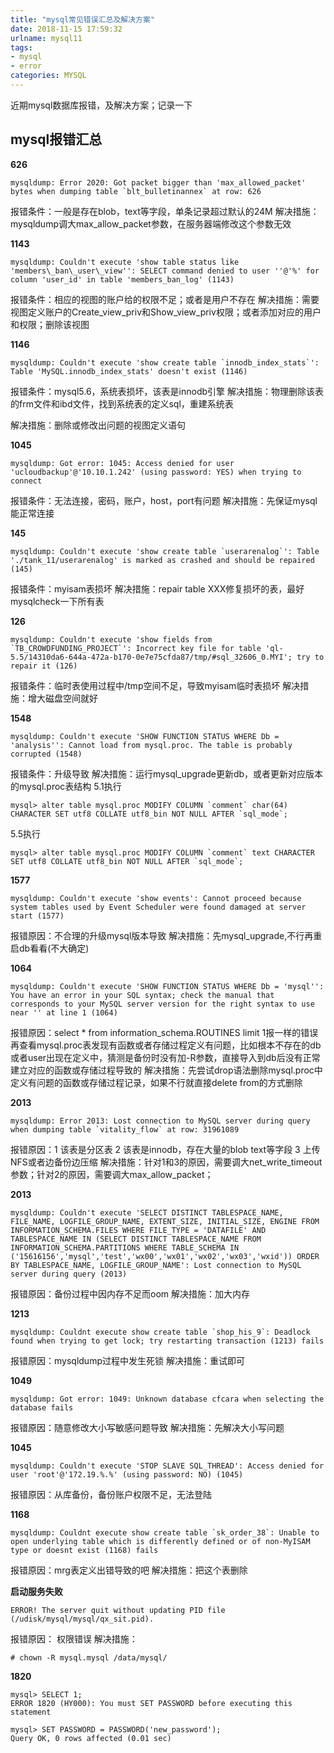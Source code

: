 ```yaml
---
title: "mysql常见错误汇总及解决方案"
date: 2018-11-15 17:59:32
urlname: mysql11
tags: 
- mysql
- error
categories: MYSQL
---
```


近期mysql数据库报错，及解决方案；记录一下

## mysql报错汇总

**626**

```
mysqldump: Error 2020: Got packet bigger than 'max_allowed_packet' bytes when dumping table `blt_bulletinannex` at row: 626
```

报错条件：一般是存在blob，text等字段，单条记录超过默认的24M
解决措施：mysqldump调大max_allow_packet参数，在服务器端修改这个参数无效

**1143**

```
mysqldump: Couldn't execute 'show table status like 'members\_ban\_user\_view'': SELECT command denied to user ''@'%' for column 'user_id' in table 'members_ban_log' (1143)
```

报错条件：相应的视图的账户给的权限不足；或者是用户不存在
解决措施：需要视图定义账户的Create_view_priv和Show_view_priv权限；或者添加对应的用户和权限；删除该视图

**1146**

```
mysqldump: Couldn't execute 'show create table `innodb_index_stats`': Table 'MySQL.innodb_index_stats' doesn't exist (1146)
```

报错条件：mysql5.6，系统表损坏，该表是innodb引擎
解决措施：物理删除该表的frm文件和ibd文件，找到系统表的定义sql，重建系统表

解决措施：删除或修改出问题的视图定义语句

**1045**

```
mysqldump: Got error: 1045: Access denied for user 'ucloudbackup'@'10.10.1.242' (using password: YES) when trying to connect
```

报错条件：无法连接，密码，账户，host，port有问题
解决措施：先保证mysql能正常连接

**145**

```
mysqldump: Couldn't execute 'show create table `userarenalog`': Table './tank_11/userarenalog' is marked as crashed and should be repaired (145)
```

报错条件：myisam表损坏
解决措施：repair table XXX修复损坏的表，最好mysqlcheck一下所有表

**126**

```
mysqldump: Couldn't execute 'show fields from `TB_CROWDFUNDING_PROJECT`': Incorrect key file for table 'ql-5.5/14310da6-644a-472a-b170-0e7e75cfda87/tmp/#sql_32606_0.MYI'; try to repair it (126)
```

报错条件：临时表使用过程中/tmp空间不足，导致myisam临时表损坏
解决措施：增大磁盘空间就好

**1548**

```
mysqldump: Couldn't execute 'SHOW FUNCTION STATUS WHERE Db = 'analysis'': Cannot load from mysql.proc. The table is probably corrupted (1548)
```

报错条件：升级导致
解决措施：运行mysql_upgrade更新db，或者更新对应版本的mysql.proc表结构
5.1执行

```
mysql> alter table mysql.proc MODIFY COLUMN `comment` char(64) CHARACTER SET utf8 COLLATE utf8_bin NOT NULL AFTER `sql_mode`;
```

5.5执行

```
mysql> alter table mysql.proc MODIFY COLUMN `comment` text CHARACTER SET utf8 COLLATE utf8_bin NOT NULL AFTER `sql_mode`;
```

**1577**

```
mysqldump: Couldn't execute 'show events': Cannot proceed because system tables used by Event Scheduler were found damaged at server start (1577)
```

报错原因：不合理的升级mysql版本导致
解决措施：先mysql_upgrade,不行再重启db看看(不大确定)

**1064**

```
mysqldump: Couldn't execute 'SHOW FUNCTION STATUS WHERE Db = 'mysql'': You have an error in your SQL syntax; check the manual that corresponds to your MySQL server version for the right syntax to use near '' at line 1 (1064)
```

报错原因：select * from information_schema.ROUTINES limit 1报一样的错误
再查看mysql.proc表发现有函数或者存储过程定义有问题，比如根本不存在的db或者user出现在定义中，猜测是备份时没有加-R参数，直接导入到db后没有正常建立对应的函数或存储过程导致的
解决措施：先尝试drop语法删除mysql.proc中定义有问题的函数或存储过程记录，如果不行就直接delete from的方式删除

**2013**

```
mysqldump: Error 2013: Lost connection to MySQL server during query when dumping table `vitality_flow` at row: 31961089
```

报错原因：1 该表是分区表 2 该表是innodb，存在大量的blob text等字段 3 上传NFS或者边备份边压缩
解决措施：针对1和3的原因，需要调大net_write_timeout参数；针对2的原因，需要调大max_allow_packet；

**2013**

```
mysqldump: Couldn't execute 'SELECT DISTINCT TABLESPACE_NAME, FILE_NAME, LOGFILE_GROUP_NAME, EXTENT_SIZE, INITIAL_SIZE, ENGINE FROM INFORMATION_SCHEMA.FILES WHERE FILE_TYPE = 'DATAFILE' AND TABLESPACE_NAME IN (SELECT DISTINCT TABLESPACE_NAME FROM INFORMATION_SCHEMA.PARTITIONS WHERE TABLE_SCHEMA IN ('15616156','mysql','test','wx00','wx01','wx02','wx03','wxid')) ORDER BY TABLESPACE_NAME, LOGFILE_GROUP_NAME': Lost connection to MySQL server during query (2013)
```

报错原因：备份过程中因内存不足而oom
解决措施：加大内存

**1213**

```
mysqldump: Couldnt execute show create table `shop_his_9`: Deadlock found when trying to get lock; try restarting transaction (1213) fails
```

报错原因：mysqldump过程中发生死锁
解决措施：重试即可

**1049**

```
mysqldump: Got error: 1049: Unknown database cfcara when selecting the database fails
```

报错原因：随意修改大小写敏感问题导致
解决措施：先解决大小写问题

**1045**

```
mysqldump: Couldn't execute 'STOP SLAVE SQL_THREAD': Access denied for user 'root'@'172.19.%.%' (using password: NO) (1045)
```

报错原因：从库备份，备份账户权限不足，无法登陆

**1168**

```
mysqldump: Couldnt execute show create table `sk_order_38`: Unable to open underlying table which is differently defined or of non-MyISAM type or doesnt exist (1168) fails
```

报错原因：mrg表定义出错导致的吧
解决措施：把这个表删除

**启动服务失败**

```
ERROR! The server quit without updating PID file (/udisk/mysql/mysql/qx_sit.pid).
```

报错原因： 权限错误
解决措施： 

```
# chown -R mysql.mysql /data/mysql/
```
**1820**
```
mysql> SELECT 1;
ERROR 1820 (HY000): You must SET PASSWORD before executing this statement

mysql> SET PASSWORD = PASSWORD('new_password');
Query OK, 0 rows affected (0.01 sec)
```
